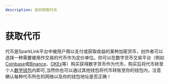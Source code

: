 ```yaml
---
description: 如何获取代币
---
```


# 获取代币

代币是SparkLink平台中被用户用以支付或获取收益的某种加密货币，创作者可以选择一种需要被用作交易的代币作为定价单位。你可以在数字货币交易平台（例如[ Coinbase](https://www.coinbase.com)或[Binance](https://www.binance.com/en)、[OKEx](https://www.okex.com/cn)等）购买获得数字货币作为代币，购买后将代币转至个人[数字钱包](chuang-jian-qian-bao.md)内即可,当然你也可以通过其他钱包将代币转账至你的钱包内，注意确认每种代币所在的网络以及你的钱包地址是否正确！
